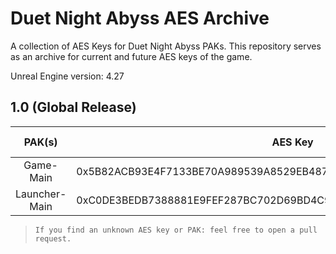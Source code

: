 # Duet Night Abyss AES Archive
A collection of AES Keys for Duet Night Abyss PAKs.
This repository serves as an archive for current and future AES keys of the game.

Unreal Engine version: 4.27

## 1.0 (Global Release)
| PAK(s) | AES Key                                                                | Operating System | Server |
|:------:|------------------------------------------------------------------------|------------------|--------|
|   Game-Main   | 0x5B82ACB93E4F7133BE70A989539A8529EB487F59D7F0356D4C40438206158AB2 | Windows | OS,CN |
| Launcher-Main | 0xC0DE3BEDB7388881E9FEF287BC702D69BD4C9CA614634371CB947C728BCFED37 | Windows | OS,CN |

> `If you find an unknown AES key or PAK: feel free to open a pull request.`
